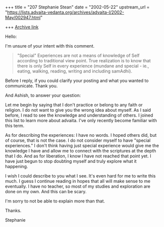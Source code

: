 +++
title = "207 Stephanie Stean"
date = "2002-05-22"
upstream_url = "https://lists.advaita-vedanta.org/archives/advaita-l/2002-May/002947.html"

+++
[Archive link](https://lists.advaita-vedanta.org/archives/advaita-l/2002-May/002947.html)

Hello:

I'm unsure of your intent with this comment.

>"Special" Experiences are not a means of knowledge of Self according to
> traditional view point.
> True realization is to know that there is only Self in every experience
> (mundane and special - ie., eating, walking, reading, writing and including
> samAdhi).
>

Before I reply, if you could clarify your posting and what you wanted to
communicate.  Thank you.

And Ashish, to answer your question:

Let me begin by saying that I don't practice or belong to any faith or
religion.  I do not want to give you the wrong idea about myself.  As I said
before, I read to see the knowledge and understanding of others.  I joined
this list to learn more about advaita.  I've only recently become familiar
with this term.

As for describing the experiences: I have no words.  I hoped others did, but
of course, that is not the case.  I do not consider myself to have "special
experiences."  I don't think having just special experience would give me
the knowledge I have and allow me to connect with the scriptures at the
depth that I do.
And as for liberation, I know I have not reached that point yet.  I have
just begun to stop doubting myself and truly explore what it happening.

I wish I could describe to you what I see.  It's even hard for me to write
this much.  I guess I continue reading in hopes that all will make sense to
me eventually.  I have no teacher, so most of my studies and exploration are
done on my own.  And this can be scary.

I'm sorry to not be able to explain more than that.

Thanks.

Stephanie

